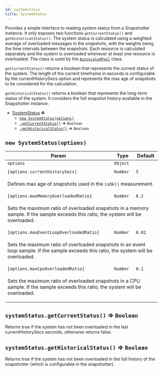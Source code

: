 ```yaml
---
id: systemstatus
title: SystemStatus
---
```

<a name="exp_module_SystemStatus--SystemStatus"></a>

Provides a simple interface to reading system status from a Snapshotter instance.
It only exposes two functions `getCurrentStatus()` and `getHistoricalStatus()`.
The system status is calculated using a weighted average of overloaded
messages in the snapshots, with the weights being the time intervals
between the snapshots. Each resource is calculated separately
and the system is overloaded whenever at least one resource is overloaded.
The class is used by the [`AutoscaledPool`](autoscaledpool) class.

`getCurrentStatus()` returns a boolean that represents the current status of the system.
The length of the current timeframe in seconds is configurable
by the currentHistorySecs option and represents the max age
of snapshots to be considered for the calculation.

`getHistoricalStatus()` returns a boolean that represents the long-term status
of the system. It considers the full snapshot history available
in the Snapshotter instance.

* [SystemStatus](#exp_module_SystemStatus--SystemStatus) ⏏
    * [`new SystemStatus(options)`](#new_module_SystemStatus--SystemStatus_new)
    * [`.getCurrentStatus()`](#module_SystemStatus--SystemStatus+getCurrentStatus) ⇒ <code>Boolean</code>
    * [`.getHistoricalStatus()`](#module_SystemStatus--SystemStatus+getHistoricalStatus) ⇒ <code>Boolean</code>

<a name="new_module_SystemStatus--SystemStatus_new"></a>

## `new SystemStatus(options)`
<table>
<thead>
<tr>
<th>Param</th><th>Type</th><th>Default</th>
</tr>
</thead>
<tbody>
<tr>
<td><code>options</code></td><td><code>Object</code></td><td></td>
</tr>
<tr>
<td colspan="3"></td></tr><tr>
<td><code>[options.currentHistorySecs]</code></td><td><code>Number</code></td><td><code>5</code></td>
</tr>
<tr>
<td colspan="3"><p>Defines max age of snapshots used in the <code>isOk()</code> measurement.</p>
</td></tr><tr>
<td><code>[options.maxMemoryOverloadedRatio]</code></td><td><code>Number</code></td><td><code>0.2</code></td>
</tr>
<tr>
<td colspan="3"><p>Sets the maximum ratio of overloaded snapshots in a memory sample.
  If the sample exceeds this ratio, the system will be overloaded.</p>
</td></tr><tr>
<td><code>[options.maxEventLoopOverloadedRatio]</code></td><td><code>Number</code></td><td><code>0.02</code></td>
</tr>
<tr>
<td colspan="3"><p>Sets the maximum ratio of overloaded snapshots in an event loop sample.
  If the sample exceeds this ratio, the system will be overloaded.</p>
</td></tr><tr>
<td><code>[options.maxCpuOverloadedRatio]</code></td><td><code>Number</code></td><td><code>0.1</code></td>
</tr>
<tr>
<td colspan="3"><p>Sets the maximum ratio of overloaded snapshots in a CPU sample.
  If the sample exceeds this ratio, the system will be overloaded.</p>
</td></tr></tbody>
</table>
<a name="module_SystemStatus--SystemStatus+getCurrentStatus"></a>

## `systemStatus.getCurrentStatus()` ⇒ <code>Boolean</code>
Returns true if the system has not been overloaded in the last
currentHistorySecs seconds, otherwise returns false.

<a name="module_SystemStatus--SystemStatus+getHistoricalStatus"></a>

## `systemStatus.getHistoricalStatus()` ⇒ <code>Boolean</code>
Returns true if the system has not been overloaded in the full
history of the snapshotter (which is configurable in the snapshotter).

